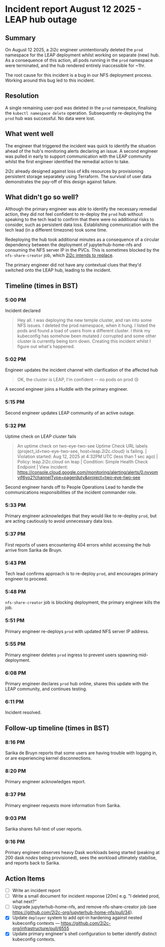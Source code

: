 # Incident report August 12 2025 - LEAP hub outage

## Summary
On August 12 2025, a 2i2c engineer unintentionally deleted the `prod` namespace for the LEAP deployment whilst working on separate (new) hub. As a consequence of this action, all pods running in the `prod` namespace were terminated, and the hub rendered entirely inaccessible for ~1hr. 

The root cause for this incident is a bug in our NFS deployment process. Working around this bug led to this incident. 

## Resolution
A single remaining user-pod was deleted in the `prod` namespace, finalising the `kubectl namespace delete` operation. Subsequently re-deploying the `prod` hub was successful. No data were lost.

## What went well
The engineer that triggered the incident was quick to identify the situation ahead of the hub's monitoring alerts declaring an issue. A second engineer was pulled in early to support communication with the LEAP community whilst the first engineer identified the remedial action to take.

2i2c already designed against loss of k8s resources by provisioning persistent storage separately using Terraform. The survival of user data demonstrates the pay-off of this design against failure.

## What didn't go so well?
Although the primary engineer was able to identify the necessary remedial action, they did not feel confident to re-deploy the `prod` hub without speaking to the tech lead to confirm that there were no additional risks to consider, such as persistent data loss. Establishing communication with the tech lead (in a different timezone) took some time.

Redeploying the hub took additional minutes as a consequence of a circular dependency between the deployment of jupyterhub-home-nfs and consuming the NFS server IP in the PVCs. This is sometimes blocked by the `nfs-share-creator` job, which [2i2c intends to replace](https://github.com/2i2c-org/infrastructure/issues/5560).

The primary engineer did not have any contextual clues that they'd switched onto the LEAP hub, leading to the incident.

## Timeline (times in BST)

### 5:00 PM
Incident declared
> Hey all. I was deploying the new temple cluster, and ran into some NFS issues.
I deleted the prod namespace, when it hung. I listed the pods and found a load of users from a different cluster. I think my kubeconfig has somehow been mutated / corrupted and some other cluster is currently being torn down.
Creating this incident whilst I figure out what's happened.

### 5:02 PM
Engineer updates the incident channel with clarification of the affected hub
> OK, the cluster is LEAP, I'm confident -- no pods on prod :cry:

A second engineer joins a Huddle with the primary engineer.

### 5:15 PM
Second engineer updates LEAP community of an active outage.

### 5:32 PM
Uptime check on LEAP cluster fails
> An uptime check on two-eye-two-see Uptime Check URL labels {project_id=two-eye-two-see, host=leap.2i2c.cloud} is failing. | Violation started: Aug 12, 2025 at 4:32PM UTC (less than 1 sec ago) | Policy: leap.2i2c.cloud on leap | Condition: Simple Health Check Endpoint | View incident: https://console.cloud.google.com/monitoring/alerting/alerts/0.nvvomvjf6yo2?channelType=pagerduty&project=two-eye-two-see

Second engineer hands off to People Operations Lead to handle the communications responsibilities of the incident commander role.

### 5:33 PM
Primary engineer acknowledges that they would like to re-deploy `prod`, but are acting cautiously to avoid unnecessary data loss.

### 5:37 PM
First reports of users encountering 404 errors whilst accessing the hub arrive from Sarika de Bruyn.

### 5:43 PM
Tech lead confirms approach is to re-deploy `prod`, and encourages primary engineer to proceed.

### 5:48 PM
`nfs-share-creator` job is blocking deployment, the primary engineer kills the job.

### 5:51 PM
Primary engineer re-deploys `prod` with updated NFS server IP address.

### 5:55 PM 
Primary engineer deletes `prod` ingress to prevent users spawning mid-deployment.

### 6:08 PM
Primary engineer declares `prod` hub online, shares this update with the LEAP community, and continues testing.

### 6:11 PM
Incident resolved.

## Follow-up timeline (times in BST)

### 8:16 PM
Sarika de Bruyn reports that some users are having trouble with logging in, or are experiencing kernel disconnections.

### 8:20 PM
Primary engineer acknowledges report.

### 8:37 PM
Primary engineer requests more information from Sarika.

### 9:03 PM
Sarika shares full-text of user reports.

### 9:16 PM
Primary engineer observes heavy Dask workloads being started (peaking at 200 dask *nodes* being provisioned), sees the workload ultimately stabilise, and reports back to Sarika.

## Action Items
- [ ] Write an incident report
- [ ] Write a small document for incident response [20m] e.g. "I deleted prod, what next?"
- [ ] Upgrade jupyterhub-home-nfs, and remove nfs-share-creator job (see https://github.com/2i2c-org/jupyterhub-home-nfs/pull/34).
- [x] Update `deployer` system to add opt-in hardening against nested kubeconfig contexts — https://github.com/2i2c-org/infrastructure/pull/6555
- [x] Update primary engineer's shell configuration to better identify distinct kubeconfig contexts.
